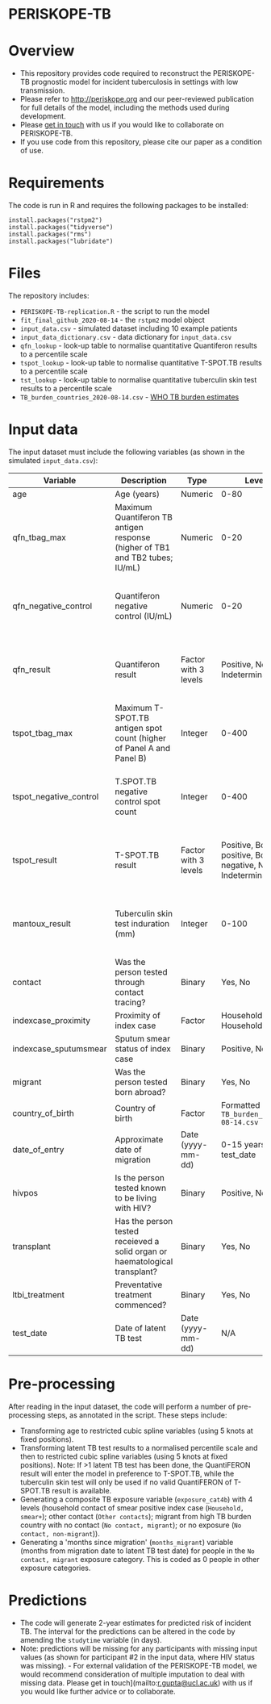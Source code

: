 # PERISKOPE-TB

# Overview

- This repository provides code required to reconstruct the PERISKOPE-TB prognostic model for incident tuberculosis in settings with low transmission. 
- Please refer to http://periskope.org and our peer-reviewed publication for full details of the model, including the methods used during development.
- Please [get in touch](mailto:r.gupta@ucl.ac.uk) with us if you would like to collaborate on PERISKOPE-TB. 
- If you use code from this repository, please cite our paper as a condition of use.

# Requirements

The code is run in R and requires the following packages to be installed:

```
install.packages("rstpm2")
install.packages("tidyverse")
install.packages("rms")
install.packages("lubridate")
```

# Files

The repository includes:
- `PERISKOPE-TB-replication.R` - the script to run the model
- `fit_final_github_2020-08-14` - the `rstpm2` model object
- `input_data.csv` - simulated dataset including 10 example patients
- `input_data_dictionary.csv` - data dictionary for `input_data.csv`
- `qfn_lookup` - look-up table to normalise quantitative Quantiferon results to a percentile scale
- `tspot_lookup` - look-up table to normalise quantitative T-SPOT.TB results to a percentile scale
- `tst_lookup` - look-up table to normalise quantitative tuberculin skin test results to a percentile scale
- `TB_burden_countries_2020-08-14.csv` - [WHO TB burden estimates](https://www.who.int/tb/country/data/download/en/)

# Input data

The input dataset must include the following variables (as shown in the simulated `input_data.csv`):

| Variable               | Description                                                                    | Type                 | Levels / range                                                                | Required?                                                     |
|------------------------|--------------------------------------------------------------------------------|----------------------|-------------------------------------------------------------------------------|---------------------------------------------------------------|
| age                    | Age (years)                                                                    | Numeric              | 0-80                                                                          | Yes                                                           |
| qfn_tbag_max           | Maximum Quantiferon TB antigen response (higher of TB1 and TB2 tubes; IU/mL) | Numeric              | 0-20                                                                          | One valid quantitative or binary test result must be provided |
| qfn_negative_control   | Quantiferon negative control (IU/mL)                                        | Numeric              | 0-20                                                                          | One valid quantitative or binary test result must be provided |
| qfn_result             | Quantiferon result                                                             | Factor with 3 levels | Positive, Negative, Indeterminate                                             | One valid quantitative or binary test result must be provided |
| tspot_tbag_max         | Maximum T-SPOT.TB antigen spot count (higher of Panel A and Panel B)         | Integer              | 0-400                                                                         | One valid quantitative or binary test result must be provided |
| tspot_negative_control | T.SPOT.TB negative control spot count                                          | Integer              | 0-400                                                                         | One valid quantitative or binary test result must be provided |
| tspot_result           | T-SPOT.TB result                                                               | Factor with 3 levels | Positive, Borderline positive, Borderline negative, Negative,   Indeterminate | One valid quantitative or binary test result must be provided |
| mantoux_result         | Tuberculin skin test induration (mm)                                           | Integer              | 0-100                                                                         | One valid quantitative or binary test result must be provided |
| contact                | Was the person tested through contact tracing?                                 | Binary               | Yes, No                                                                       | Yes                                                           |
| indexcase_proximity    | Proximity of index case                                                        | Factor               | Household, Non-Household                                                      | For contacts                                                  |
| indexcase_sputumsmear  | Sputum smear status of index case                                              | Binary               | Positive, Negative                                                            | For contacts                                                  |
| migrant                | Was the person tested born abroad?                                             | Binary               | Yes, No                                                                       | For non-contacts                                              |
| country_of_birth       | Country of birth                                                               | Factor               | Formatted as per `TB_burden_countries_2020-08-14.csv`                                        | For migrants                                                  |
| date_of_entry          | Approximate date of migration                                                  | Date (yyyy-mm-dd)    | 0-15 years prior to test_date                                                 | For migrants                                                  |
| hivpos                 | Is the person tested known to be living with HIV?                              | Binary               | Positive, Negative                                                            | Yes                                                           |
| transplant             | Has the person tested receieved a solid organ or haematological transplant?  | Binary               | Yes, No                                                                       | Yes                                                           |
| ltbi_treatment         | Preventative treatment commenced?                                              | Binary               | Yes, No                                                                       | Yes                                                           |
| test_date              | Date of latent TB test                                                         | Date (yyyy-mm-dd)    | N/A                                                                           | Yes                                                           |

# Pre-processing

After reading in the input dataset, the code will perform a number of pre-processing steps, as annotated in the script. These steps include:

- Transforming age to restricted cubic spline variables (using 5 knots at fixed positions).
- Transforming latent TB test results to a normalised percentile scale and then to restricted cubic spline variables (using 5 knots at fixed positions). Note: If >1 latent TB test has been done, the QuantiFERON result will enter the model in preference to T-SPOT.TB, while the tuberculin skin test will only be used if no valid QuantiFERON of T-SPOT.TB result is available.
- Generating a composite TB exposure variable (`exposure_cat4b`) with 4 levels (household contact of smear positive index case (`Household, smear+`); other contact (`Other contacts`); migrant from high TB burden country with no contact (`No contact, migrant`); or no exposure (`No contact, non-migrant`)).
- Generating a 'months since migration' (`months_migrant`) variable (months from migration date to latent TB test date) for people in the `No contact, migrant` exposure category. This is coded as 0 people in other exposure categories.

# Predictions

- The code will generate 2-year estimates for predicted risk of incident TB. The interval for the predictions can be altered in the code by amending the `studytime` variable (in days).  
- Note: predictions will be missing for any participants with missing input values (as shown for participant #2 in the input data, where HIV status was missing). - For external validation of the PERISKOPE-TB model, we would recommend consideration of multiple imputation to deal with missing data. Please get in touch](mailto:r.gupta@ucl.ac.uk) with us if you would like further advice or to collaborate. 
